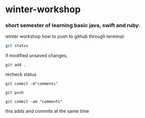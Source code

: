 # winter-workshop
### short semester of learning basic java, swift and ruby.
winter workshop
how to push to github through terminal:

```bash
git status
```

if modified unsaved changes, 
```
git add .
```
recheck status
```
git commit -m"comments"
```
```
git push
```
```
git commit -am "comments"
```
this adds and commits at the same time
